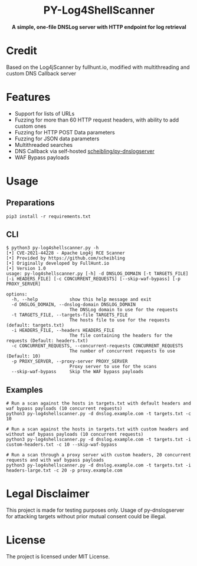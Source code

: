 <h1 align="center">PY-Log4ShellScanner</h1>
<h4 align="center">A simple, one-file DNSLog server with HTTP endpoint for log retrieval</h4>

# Credit
Based on the Log4jScanner by fullhunt.io, modified with multithreading and custom DNS Callback server

# Features
- Support for lists of URLs
- Fuzzing for more than 60 HTTP request headers, with ability to add custom ones
- Fuzzing for HTTP POST Data parameters
- Fuzzing for JSON data parameters
- Multithreaded searches
- DNS Callback via self-hosted [scheibling/py-dnslogserver](https://github.com/scheibling/py-dnslogserver)
- WAF Bypass payloads

# Usage
## Preparations
```shell
pip3 install -r requirements.txt
```

## CLI
```shell
$ python3 py-log4shellscanner.py -h
[•] CVE-2021-44228 - Apache Log4j RCE Scanner
[•] Provided by https://github.com/scheibling
[•] Originally developed by FullHunt.io
[•] Version 1.0
usage: py-log4shellscanner.py [-h] -d DNSLOG_DOMAIN [-t TARGETS_FILE] [-i HEADERS_FILE] [-c CONCURRENT_REQUESTS] [--skip-waf-bypass] [-p PROXY_SERVER]

options:
  -h, --help            show this help message and exit
  -d DNSLOG_DOMAIN, --dnslog-domain DNSLOG_DOMAIN
                        The DNSLog domain to use for the requests
  -t TARGETS_FILE, --targets-file TARGETS_FILE
                        The hosts file to use for the requests (default: targets.txt)
  -i HEADERS_FILE, --headers HEADERS_FILE
                        The file containing the headers for the requests (Default: headers.txt)
  -c CONCURRENT_REQUESTS, --concurrent-requests CONCURRENT_REQUESTS
                        The number of concurrent requests to use (Default: 10)
  -p PROXY_SERVER, --proxy-server PROXY_SERVER
                        Proxy server to use for the scans
  --skip-waf-bypass     Skip the WAF bypass payloads

```

## Examples
```shell
# Run a scan against the hosts in targets.txt with default headers and waf bypass payloads (10 concurrent requests)
python3 py-log4shellscanner.py -d dnslog.example.com -t targets.txt -c 10

# Run a scan against the hosts in targets.txt with custom headers and without waf bypass payloads (10 concurrent requests)
python3 py-log4shellscanner.py -d dnslog.example.com -t targets.txt -i custom-headers.txt -c 10 --skip-waf-bypass

# Run a scan through a proxy server with custom headers, 20 concurrent requests and with waf bypass payloads
python3 py-log4shellscanner.py -d dnslog.example.com -t targets.txt -i headers-large.txt -c 20 -p proxy.example.com

```

# Legal Disclaimer
This project is made for testing purposes only. Usage of py-dnslogserver for attacking targets without prior mutual consent could be illegal.


# License
The project is licensed under MIT License.